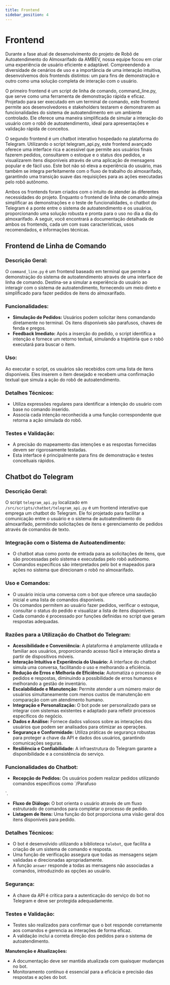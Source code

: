 ```yaml
---
title: Frontend
sidebar_position: 4
---
```


# Frontend

Durante a fase atual de desenvolvimento do projeto de Robô de Autoatendimento do Almoxarifado da AMBEV, nossa equipe focou em criar uma experiência de usuário eficiente e adaptável. Compreendendo a diversidade de cenários de uso e a importância de uma interação intuitiva, desenvolvemos dois frontends distintos: um para fins de demonstração e outro como uma solução completa de interação com o usuário.

O primeiro frontend é um script de linha de comando, command_line.py, que serve como uma ferramenta de demonstração rápida e eficaz. Projetado para ser executado em um terminal de comando, este frontend permite aos desenvolvedores e stakeholders testarem e demonstrarem as funcionalidades do sistema de autoatendimento em um ambiente controlado. Ele oferece uma maneira simplificada de simular a interação do usuário com o robô de autoatendimento, ideal para apresentações e validação rápida de conceitos.

O segundo frontend é um chatbot interativo hospedado na plataforma do Telegram. Utilizando o script telegram_api.py, este frontend avançado oferece uma interface rica e acessível que permite aos usuários finais fazerem pedidos, consultarem o estoque e o status dos pedidos, e visualizarem itens disponíveis através de uma aplicação de mensagens popular e de fácil uso. Este bot não só eleva a experiência do usuário, mas também se integra perfeitamente com o fluxo de trabalho do almoxarifado, garantindo uma transição suave das requisições para as ações executadas pelo robô autônomo.

Ambos os frontends foram criados com o intuito de atender às diferentes necessidades do projeto. Enquanto o frontend de linha de comando almeja simplificar as demonstrações e o teste de funcionalidades, o chatbot do Telegram é a ponte entre o sistema de autoatendimento e os usuários, proporcionando uma solução robusta e pronta para o uso no dia a dia do almoxarifado. A seguir, você encontrará a documentação detalhada de ambos os frontends, cada um com suas características, usos recomendados, e informações técnicas.

## **Frontend de Linha de Comando**

### **Descrição Geral:**
O `command_line.py` é um frontend baseado em terminal que permite a demonstração do sistema de autoatendimento através de uma interface de linha de comando. Destina-se a simular a experiência do usuário ao interagir com o sistema de autoatendimento, fornecendo um meio direto e simplificado para fazer pedidos de itens do almoxarifado.

### **Funcionalidades:**
- **Simulação de Pedidos:** Usuários podem solicitar itens comandando diretamente no terminal. Os itens disponíveis são parafusos, chaves de fenda e pregos.
- **Feedback Imediato:** Após a inserção do pedido, o script identifica a intenção e fornece um retorno textual, simulando a trajetória que o robô executará para buscar o item.

### **Uso:**
Ao executar o script, os usuários são recebidos com uma lista de itens disponíveis. Eles inserem o item desejado e recebem uma confirmação textual que simula a ação do robô de autoatendimento.

### **Detalhes Técnicos:**
- Utiliza expressões regulares para identificar a intenção do usuário com base no comando inserido.
- Associa cada intenção reconhecida a uma função correspondente que retorna a ação simulada do robô.

### **Testes e Validação:**
- A precisão do mapeamento das intenções e as respostas fornecidas devem ser rigorosamente testadas.
- Esta interface é principalmente para fins de demonstração e testes conceituais rápidos.

## **Chatbot do Telegram**

### **Descrição Geral:**
O script `telegram_api.py` localizado em `/src/scripts/chatbot/telegram_api.py` é um frontend interativo que emprega um chatbot do Telegram. Ele foi projetado para facilitar a comunicação entre o usuário e o sistema de autoatendimento do almoxarifado, permitindo solicitações de itens e gerenciamento de pedidos através de comandos de texto.

### **Integração com o Sistema de Autoatendimento:**
- O chatbot atua como ponto de entrada para as solicitações de itens, que são processadas pelo sistema e executadas pelo robô autônomo.
- Comandos específicos são interpretados pelo bot e mapeados para ações no sistema que direcionam o robô no almoxarifado.

### **Uso e Comandos:**
- O usuário inicia uma conversa com o bot que oferece uma saudação inicial e uma lista de comandos disponíveis.
- Os comandos permitem ao usuário fazer pedidos, verificar o estoque, consultar o status do pedido e visualizar a lista de itens disponíveis.
- Cada comando é processado por funções definidas no script que geram respostas adequadas.

### **Razões para a Utilização do Chatbot do Telegram:**
- **Acessibilidade e Conveniência:** A plataforma é amplamente utilizada e familiar aos usuários, proporcionando acesso fácil e interação direta a partir de dispositivos móveis.
- **Interação Intuitiva e Experiência do Usuário:** A interface do chatbot simula uma conversa, facilitando o uso e melhorando a eficiência.
- **Redução de Erros e Melhoria de Eficiência:** Automatiza o processo de pedidos e respostas, diminuindo a possibilidade de erros humanos e melhorando a gestão de inventário.
- **Escalabilidade e Manutenção:** Permite atender a um número maior de usuários simultaneamente com menos custos de manutenção em comparação com um atendimento humano.
- **Integração e Personalização:** O bot pode ser personalizado para se integrar com sistemas existentes e adaptado para refletir processos específicos do negócio.
- **Dados e Análise:** Fornece dados valiosos sobre as interações dos usuários que podem ser analisados para otimizar as operações.
- **Segurança e Conformidade:** Utiliza práticas de segurança robustas para proteger a chave da API e dados dos usuários, garantindo comunicações seguras.
- **Resiliência e Confiabilidade:** A infraestrutura do Telegram garante a disponibilidade e a consistência do serviço.

### **Funcionalidades do Chatbot:**
- **Recepção de Pedidos:** Os usuários podem realizar pedidos utilizando comandos específicos como `/Parafuso

`.
- **Fluxo de Diálogo:** O bot orienta o usuário através de um fluxo estruturado de comandos para completar o processo de pedido.
- **Listagem de Itens:** Uma função do bot proporciona uma visão geral dos itens disponíveis para pedido.

### **Detalhes Técnicos:**
- O bot é desenvolvido utilizando a biblioteca `telebot`, que facilita a criação de um sistema de comando e resposta.
- Uma função de verificação assegura que todas as mensagens sejam validadas e direcionadas apropriadamente.
- A função `answer` responde a todas as mensagens não associadas a comandos, introduzindo as opções ao usuário.

### **Segurança:**
- A chave da API é crítica para a autenticação do serviço do bot no Telegram e deve ser protegida adequadamente.

### **Testes e Validação:**
- Testes são realizados para confirmar que o bot responde corretamente aos comandos e gerencia as interações de forma eficaz.
- A validação inclui a correta direção dos pedidos para o sistema de autoatendimento.

**Manutenção e Atualizações:**
- A documentação deve ser mantida atualizada com quaisquer mudanças no bot.
- Monitoramento contínuo é essencial para a eficácia e precisão das respostas e ações do bot.
